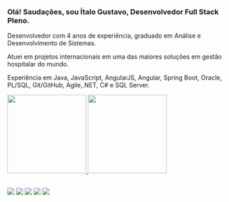 ### Olá! Saudações, sou Ítalo Gustavo, Desenvolvedor Full Stack Pleno.

<p>Desenvolvedor com 4 anos de experiência, graduado em Análise e Desenvolvimento de Sistemas.

Atuei em projetos internacionais em uma das maiores soluções em gestão hospitalar do mundo.

Experiência em Java, JavaScript, AngularJS, Angular, Spring Boot, Oracle, PL/SQL, Git/GitHub, Agile,.NET, C# e SQL Server.</p>

<div align="left">
  <a href="https://github.com/italgustavo">
  <img height="180em" src="https://github-readme-stats.vercel.app/api?username=italgustavo&show_icons=true&theme=cobalt"/>
  <img height="180em" src="https://github-readme-stats.vercel.app/api/top-langs/?username=italgustavo&layout=compact&langs_count=7&theme=cobalt"/>
</div>
  
  ##
 
<div> 
  <a href="https://www.youtube.com/channel/UC7W2-aiff6WccZp0ITmmLiQ" target="_blank"><img src="https://img.shields.io/badge/YouTube-FF0000?style=for-the-badge&logo=youtube&logoColor=white" target="_blank"></a>
  <a href="https://www.instagram.com/_igustavo_" target="_blank"><img src="https://img.shields.io/badge/-Instagram-%23E4405F?style=for-the-badge&logo=instagram&logoColor=white" target="_blank"></a>
 <a href="https://discord.gg/mafiatech" target="_blank"><img src="https://img.shields.io/badge/Discord-7289DA?style=for-the-badge&logo=discord&logoColor=white" target="_blank"></a> 
  <a href = "mailto:italgustavo@gmail.com"><img src="https://img.shields.io/badge/-Gmail-%23333?style=for-the-badge&logo=gmail&logoColor=white" target="_blank"></a>
  <a href="https://www.linkedin.com/in/%C3%ADtalo-gustavo-137933163/" target="_blank"><img src="https://img.shields.io/badge/-LinkedIn-%230077B5?style=for-the-badge&logo=linkedin&logoColor=white" target="_blank"></a> 
  
</div>
